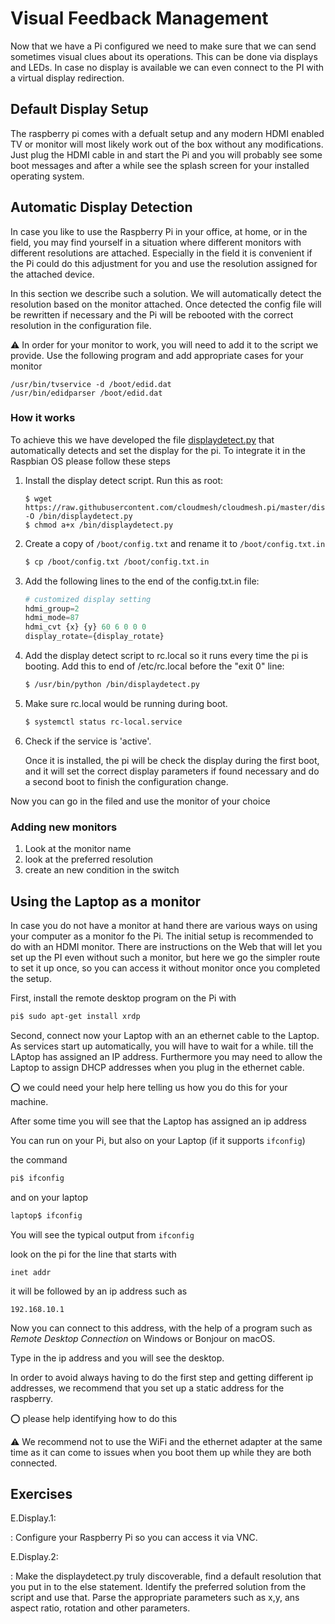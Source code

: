 # Visual Feedback Management

Now that we have a Pi configured we need to make sure that we can
send sometimes visual clues about its operations. This can be done via
displays and LEDs. In case no display is available we can even connect
to the PI with a virtual display redirection.

## Default Display Setup

The raspberry pi comes with a defualt setup and any modern HDMI enabled 
TV or monitor will most likely work out of the box without any modifications. 
Just plug the HDMI cable in and start the Pi and you will probably see some 
boot messages and after a while see the splash screen for your installed 
operating system.

## Automatic Display Detection

In case you like to use the Raspberry Pi in your office, at home, or
in the field, you may find yourself in a situation where different
monitors with different resolutions are attached. Especially in the
field it is convenient if the Pi could do this adjustment for you and
use the resolution assigned for the attached device.

In this section we describe such a solution. We will automatically
detect the resolution based on the monitor attached. Once detected the
config file will be rewritten if necessary and the Pi will be rebooted
with the correct resolution in the configuration file.

:warning: In order for your monitor to work, you will need to add it
to the script we provide. Use the following program and add
appropriate cases for your monitor

    /usr/bin/tvservice -d /boot/edid.dat
    /usr/bin/edidparser /boot/edid.dat

### How it works

To achieve this we have developed the file 
[displaydetect.py](https://raw.githubusercontent.com/cloudmesh/cloudmesh.pi/master/displaydetect.py)
that automatically detects and set the display for the pi. To
integrate it in the Raspbian OS please follow these steps 

1. Install the display detect script. Run this as root:

   ```
   $ wget https://raw.githubusercontent.com/cloudmesh/cloudmesh.pi/master/displaydetect.py -O /bin/displaydetect.py
   $ chmod a+x /bin/displaydetect.py
   ```

2. Create a copy of `/boot/config.txt` and rename it to
   `/boot/config.txt.in`

   ```bash
   $ cp /boot/config.txt /boot/config.txt.in
   ```

3. Add the following lines to the end of the config.txt.in file:

   ```python
   # customized display setting
   hdmi_group=2
   hdmi_mode=87
   hdmi_cvt {x} {y} 60 6 0 0 0
   display_rotate={display_rotate}
   ```

4. Add the display detect script to rc.local so it runs every time the
   pi is booting. Add this to end of /etc/rc.local before the "exit 0" line:

   ```bash
   $ /usr/bin/python /bin/displaydetect.py
   ```

5. Make sure rc.local would be running during boot.

   ```bash
   $ systemctl status rc-local.service
   ```

6. Check if the service is 'active'.

   Once it is installed, the pi will be check the display during the
   first boot, and it will set the correct display parameters if found
   necessary and do a second boot to finish the configuration change.


Now you can go in the filed and use the monitor of your choice

### Adding new monitors

1. Look at the monitor name
2. look at the preferred resolution
3. create an new condition in the switch


## Using the Laptop as a monitor

In case you do not have a monitor at hand there are various ways on
using your computer as a monitor fo the Pi. The initial setup is
recommended to do with an HDMI monitor. There are instructions on the
Web that will let you set up the PI even without such a monitor, but
here we go the simpler route to set it up once, so you can access it
without monitor once you completed the setup.

First, install the remote desktop program on the Pi with

```bash
pi$ sudo apt-get install xrdp
```

Second, connect now your Laptop with an an ethernet cable to the
Laptop. As services start up automatically, you will have to wait for
a while. till the LAptop has assigned an IP address. Furthermore you
may need to allow the Laptop to assign DHCP addresses when you plug in
the ethernet cable.

:o: we could need your help here telling us how you do this for your
machine.

After some time you will see that the Laptop has assigned an ip
address

You can run on your Pi, but also on your Laptop (if it supports
`ifconfig`)

the command

```bash
pi$ ifconfig
```

and on your laptop

```bash
laptop$ ifconfig
```


You will see the typical output from `ifconfig`

look on the pi for the line that starts with

`inet addr`

it will be followed by an ip address such as

`192.168.10.1`

Now you can connect to this address, with the help of a program such
as *Remote Desktop Connection* on Windows or Bonjour on macOS.

Type in the ip address and you will see the desktop.

In order to avoid always having to do the first step and getting
different ip addresses, we recommend that you set up a static address
for the raspberry.

:o: please help identifying how to do this

:warning: We recommend not to use the WiFi and the ethernet adapter at the same
time as it can come to issues when you boot them up while they are
both connected.
 

## Exercises


E.Display.1:

: Configure your Raspberry Pi so you can access it via VNC.

E.Display.2:

: Make the displaydetect.py truly discoverable, find a default
  resolution that you put in to the else statement. Identify the
  preferred solution from the script and use that. Parse the appropriate
  parameters such as x,y, ans aspect ratio, rotation and other
  parameters.


